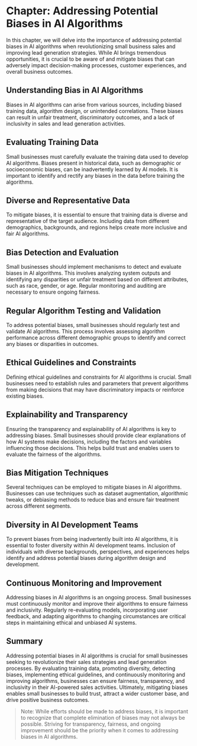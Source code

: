 Chapter: Addressing Potential Biases in AI Algorithms
=====================================================

In this chapter, we will delve into the importance of addressing potential biases in AI algorithms when revolutionizing small business sales and improving lead generation strategies. While AI brings tremendous opportunities, it is crucial to be aware of and mitigate biases that can adversely impact decision-making processes, customer experiences, and overall business outcomes.

Understanding Bias in AI Algorithms
-----------------------------------

Biases in AI algorithms can arise from various sources, including biased training data, algorithm design, or unintended correlations. These biases can result in unfair treatment, discriminatory outcomes, and a lack of inclusivity in sales and lead generation activities.

Evaluating Training Data
------------------------

Small businesses must carefully evaluate the training data used to develop AI algorithms. Biases present in historical data, such as demographic or socioeconomic biases, can be inadvertently learned by AI models. It is important to identify and rectify any biases in the data before training the algorithms.

Diverse and Representative Data
-------------------------------

To mitigate biases, it is essential to ensure that training data is diverse and representative of the target audience. Including data from different demographics, backgrounds, and regions helps create more inclusive and fair AI algorithms.

Bias Detection and Evaluation
-----------------------------

Small businesses should implement mechanisms to detect and evaluate biases in AI algorithms. This involves analyzing system outputs and identifying any disparities or unfair treatment based on different attributes, such as race, gender, or age. Regular monitoring and auditing are necessary to ensure ongoing fairness.

Regular Algorithm Testing and Validation
----------------------------------------

To address potential biases, small businesses should regularly test and validate AI algorithms. This process involves assessing algorithm performance across different demographic groups to identify and correct any biases or disparities in outcomes.

Ethical Guidelines and Constraints
----------------------------------

Defining ethical guidelines and constraints for AI algorithms is crucial. Small businesses need to establish rules and parameters that prevent algorithms from making decisions that may have discriminatory impacts or reinforce existing biases.

Explainability and Transparency
-------------------------------

Ensuring the transparency and explainability of AI algorithms is key to addressing biases. Small businesses should provide clear explanations of how AI systems make decisions, including the factors and variables influencing those decisions. This helps build trust and enables users to evaluate the fairness of the algorithms.

Bias Mitigation Techniques
--------------------------

Several techniques can be employed to mitigate biases in AI algorithms. Businesses can use techniques such as dataset augmentation, algorithmic tweaks, or debiasing methods to reduce bias and ensure fair treatment across different segments.

Diversity in AI Development Teams
---------------------------------

To prevent biases from being inadvertently built into AI algorithms, it is essential to foster diversity within AI development teams. Inclusion of individuals with diverse backgrounds, perspectives, and experiences helps identify and address potential biases during algorithm design and development.

Continuous Monitoring and Improvement
-------------------------------------

Addressing biases in AI algorithms is an ongoing process. Small businesses must continuously monitor and improve their algorithms to ensure fairness and inclusivity. Regularly re-evaluating models, incorporating user feedback, and adapting algorithms to changing circumstances are critical steps in maintaining ethical and unbiased AI systems.

Summary
-------

Addressing potential biases in AI algorithms is crucial for small businesses seeking to revolutionize their sales strategies and lead generation processes. By evaluating training data, promoting diversity, detecting biases, implementing ethical guidelines, and continuously monitoring and improving algorithms, businesses can ensure fairness, transparency, and inclusivity in their AI-powered sales activities. Ultimately, mitigating biases enables small businesses to build trust, attract a wider customer base, and drive positive business outcomes.
> Note: While efforts should be made to address biases, it is important to recognize that complete elimination of biases may not always be possible. Striving for transparency, fairness, and ongoing improvement should be the priority when it comes to addressing biases in AI algorithms.
